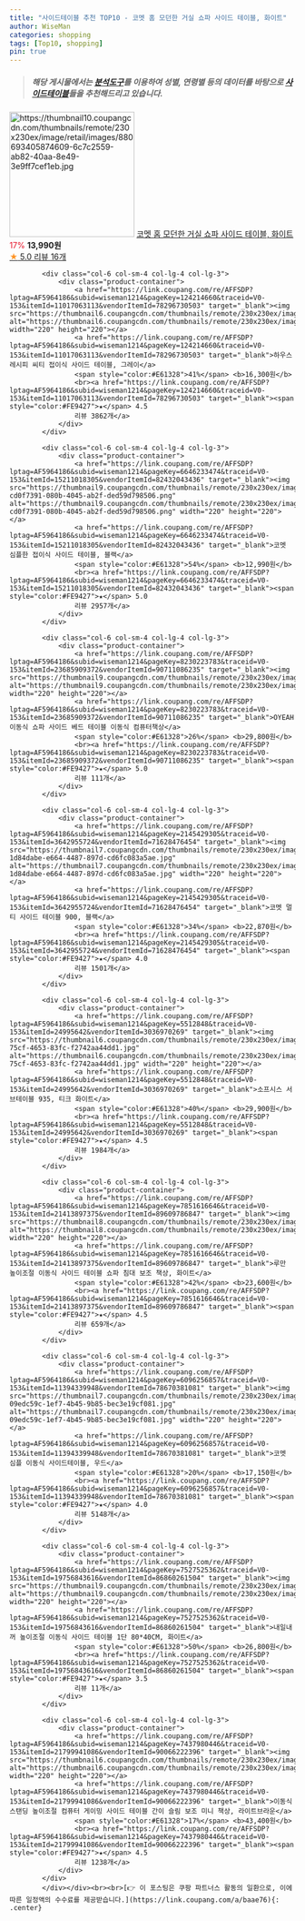 ```yaml
---
title: "사이드테이블 추천 TOP10 - 코멧 홈 모던한 거실 쇼파 사이드 테이블, 화이트"
author: WiseMan
categories: shopping
tags: [Top10, shopping]
pin: true
---
```


> ##### 해당 게시물에서는 [**분석도구**](https://itemscout.io/)를 이용하여 **성별**, **연령별** 등의 데이터를 바탕으로 [**사이드테이블**](https://link.coupang.com/a/baae76)들을 추천해드리고 있습니다.
<div class="container"><div class="row">
            <div class="col-6 col-sm-4 col-lg-4 col-lg-3">
                <div class="product-container">
                    <a href="https://link.coupang.com/re/AFFSDP?lptag=AF5964186&subid=wiseman1214&pageKey=8234795271&traceid=V0-153&itemId=23703665882&vendorItemId=90728693370" target="_blank"><img src="https://thumbnail10.coupangcdn.com/thumbnails/remote/230x230ex/image/retail/images/880693405874609-6c7c2559-ab82-40aa-8e49-3e9ff7cef1eb.jpg" alt="https://thumbnail10.coupangcdn.com/thumbnails/remote/230x230ex/image/retail/images/880693405874609-6c7c2559-ab82-40aa-8e49-3e9ff7cef1eb.jpg" width="220" height="220"></a>
                    <a href="https://link.coupang.com/re/AFFSDP?lptag=AF5964186&subid=wiseman1214&pageKey=8234795271&traceid=V0-153&itemId=23703665882&vendorItemId=90728693370" target="_blank">코멧 홈 모던한 거실 쇼파 사이드 테이블, 화이트</a>
                    <span style="color:#E61328">17%</span> <b>13,990원</b>
                    <br><a href="https://link.coupang.com/re/AFFSDP?lptag=AF5964186&subid=wiseman1214&pageKey=8234795271&traceid=V0-153&itemId=23703665882&vendorItemId=90728693370" target="_blank"><span style="color:#FE9427">★</span> 5.0
                    리뷰 16개</a>
                </div>
            </div>
            
            <div class="col-6 col-sm-4 col-lg-4 col-lg-3">
                <div class="product-container">
                    <a href="https://link.coupang.com/re/AFFSDP?lptag=AF5964186&subid=wiseman1214&pageKey=124214660&traceid=V0-153&itemId=11017063113&vendorItemId=78296730503" target="_blank"><img src="https://thumbnail6.coupangcdn.com/thumbnails/remote/230x230ex/image/rs_quotation_api/hinxye1p/badd476bce7c4522ba2aeb7464f151e9.jpg" alt="https://thumbnail6.coupangcdn.com/thumbnails/remote/230x230ex/image/rs_quotation_api/hinxye1p/badd476bce7c4522ba2aeb7464f151e9.jpg" width="220" height="220"></a>
                    <a href="https://link.coupang.com/re/AFFSDP?lptag=AF5964186&subid=wiseman1214&pageKey=124214660&traceid=V0-153&itemId=11017063113&vendorItemId=78296730503" target="_blank">하우스레시피 씨티 접이식 사이드 테이블, 그레이</a>
                    <span style="color:#E61328">41%</span> <b>16,300원</b>
                    <br><a href="https://link.coupang.com/re/AFFSDP?lptag=AF5964186&subid=wiseman1214&pageKey=124214660&traceid=V0-153&itemId=11017063113&vendorItemId=78296730503" target="_blank"><span style="color:#FE9427">★</span> 4.5
                    리뷰 3862개</a>
                </div>
            </div>
            
            <div class="col-6 col-sm-4 col-lg-4 col-lg-3">
                <div class="product-container">
                    <a href="https://link.coupang.com/re/AFFSDP?lptag=AF5964186&subid=wiseman1214&pageKey=6646233474&traceid=V0-153&itemId=15211018305&vendorItemId=82432043436" target="_blank"><img src="https://thumbnail9.coupangcdn.com/thumbnails/remote/230x230ex/image/retail/images/5308493879182840-cd0f7391-080b-4045-ab2f-ded59d798506.png" alt="https://thumbnail9.coupangcdn.com/thumbnails/remote/230x230ex/image/retail/images/5308493879182840-cd0f7391-080b-4045-ab2f-ded59d798506.png" width="220" height="220"></a>
                    <a href="https://link.coupang.com/re/AFFSDP?lptag=AF5964186&subid=wiseman1214&pageKey=6646233474&traceid=V0-153&itemId=15211018305&vendorItemId=82432043436" target="_blank">코멧 심플한 접이식 사이드 테이블, 블랙</a>
                    <span style="color:#E61328">54%</span> <b>12,990원</b>
                    <br><a href="https://link.coupang.com/re/AFFSDP?lptag=AF5964186&subid=wiseman1214&pageKey=6646233474&traceid=V0-153&itemId=15211018305&vendorItemId=82432043436" target="_blank"><span style="color:#FE9427">★</span> 5.0
                    리뷰 2957개</a>
                </div>
            </div>
            
            <div class="col-6 col-sm-4 col-lg-4 col-lg-3">
                <div class="product-container">
                    <a href="https://link.coupang.com/re/AFFSDP?lptag=AF5964186&subid=wiseman1214&pageKey=8230223783&traceid=V0-153&itemId=23685909372&vendorItemId=90711086235" target="_blank"><img src="https://thumbnail9.coupangcdn.com/thumbnails/remote/230x230ex/image/vendor_inventory/7791/78bafe1be392244b5c1fd951ac2f3726d7210bc66a450df0a29613ca1df9.jpg" alt="https://thumbnail9.coupangcdn.com/thumbnails/remote/230x230ex/image/vendor_inventory/7791/78bafe1be392244b5c1fd951ac2f3726d7210bc66a450df0a29613ca1df9.jpg" width="220" height="220"></a>
                    <a href="https://link.coupang.com/re/AFFSDP?lptag=AF5964186&subid=wiseman1214&pageKey=8230223783&traceid=V0-153&itemId=23685909372&vendorItemId=90711086235" target="_blank">OYEAH 이동식 쇼파 사이드 베드 테이블 이동식 컴퓨터책상</a>
                    <span style="color:#E61328">26%</span> <b>29,800원</b>
                    <br><a href="https://link.coupang.com/re/AFFSDP?lptag=AF5964186&subid=wiseman1214&pageKey=8230223783&traceid=V0-153&itemId=23685909372&vendorItemId=90711086235" target="_blank"><span style="color:#FE9427">★</span> 5.0
                    리뷰 111개</a>
                </div>
            </div>
            
            <div class="col-6 col-sm-4 col-lg-4 col-lg-3">
                <div class="product-container">
                    <a href="https://link.coupang.com/re/AFFSDP?lptag=AF5964186&subid=wiseman1214&pageKey=2145429305&traceid=V0-153&itemId=3642955724&vendorItemId=71628476454" target="_blank"><img src="https://thumbnail7.coupangcdn.com/thumbnails/remote/230x230ex/image/retail/images/1637375756106168-1d84dabe-e664-4487-897d-cd6fc083a5ae.jpg" alt="https://thumbnail7.coupangcdn.com/thumbnails/remote/230x230ex/image/retail/images/1637375756106168-1d84dabe-e664-4487-897d-cd6fc083a5ae.jpg" width="220" height="220"></a>
                    <a href="https://link.coupang.com/re/AFFSDP?lptag=AF5964186&subid=wiseman1214&pageKey=2145429305&traceid=V0-153&itemId=3642955724&vendorItemId=71628476454" target="_blank">코멧 멀티 사이드 테이블 900, 블랙</a>
                    <span style="color:#E61328">34%</span> <b>22,870원</b>
                    <br><a href="https://link.coupang.com/re/AFFSDP?lptag=AF5964186&subid=wiseman1214&pageKey=2145429305&traceid=V0-153&itemId=3642955724&vendorItemId=71628476454" target="_blank"><span style="color:#FE9427">★</span> 4.0
                    리뷰 1501개</a>
                </div>
            </div>
            
            <div class="col-6 col-sm-4 col-lg-4 col-lg-3">
                <div class="product-container">
                    <a href="https://link.coupang.com/re/AFFSDP?lptag=AF5964186&subid=wiseman1214&pageKey=5512848&traceid=V0-153&itemId=24995642&vendorItemId=3036970269" target="_blank"><img src="https://thumbnail6.coupangcdn.com/thumbnails/remote/230x230ex/image/product/image/vendoritem/2018/10/24/3036970269/d0803696-75cf-4653-83fc-f2742aa44dd1.jpg" alt="https://thumbnail6.coupangcdn.com/thumbnails/remote/230x230ex/image/product/image/vendoritem/2018/10/24/3036970269/d0803696-75cf-4653-83fc-f2742aa44dd1.jpg" width="220" height="220"></a>
                    <a href="https://link.coupang.com/re/AFFSDP?lptag=AF5964186&subid=wiseman1214&pageKey=5512848&traceid=V0-153&itemId=24995642&vendorItemId=3036970269" target="_blank">소프시스 서브테이블 935, 티크 화이트</a>
                    <span style="color:#E61328">40%</span> <b>29,900원</b>
                    <br><a href="https://link.coupang.com/re/AFFSDP?lptag=AF5964186&subid=wiseman1214&pageKey=5512848&traceid=V0-153&itemId=24995642&vendorItemId=3036970269" target="_blank"><span style="color:#FE9427">★</span> 4.5
                    리뷰 1984개</a>
                </div>
            </div>
            
            <div class="col-6 col-sm-4 col-lg-4 col-lg-3">
                <div class="product-container">
                    <a href="https://link.coupang.com/re/AFFSDP?lptag=AF5964186&subid=wiseman1214&pageKey=7851616646&traceid=V0-153&itemId=21413897375&vendorItemId=89609786847" target="_blank"><img src="https://thumbnail8.coupangcdn.com/thumbnails/remote/230x230ex/image/vendor_inventory/5f59/19dbc2bac9addfeee5dd54b92bcb2d0859d473088477ecf3775b00137743.png" alt="https://thumbnail8.coupangcdn.com/thumbnails/remote/230x230ex/image/vendor_inventory/5f59/19dbc2bac9addfeee5dd54b92bcb2d0859d473088477ecf3775b00137743.png" width="220" height="220"></a>
                    <a href="https://link.coupang.com/re/AFFSDP?lptag=AF5964186&subid=wiseman1214&pageKey=7851616646&traceid=V0-153&itemId=21413897375&vendorItemId=89609786847" target="_blank">루만 높이조절 이동식 사이드 테이블 쇼파 침대 보조 책상, 화이트</a>
                    <span style="color:#E61328">42%</span> <b>23,600원</b>
                    <br><a href="https://link.coupang.com/re/AFFSDP?lptag=AF5964186&subid=wiseman1214&pageKey=7851616646&traceid=V0-153&itemId=21413897375&vendorItemId=89609786847" target="_blank"><span style="color:#FE9427">★</span> 4.5
                    리뷰 659개</a>
                </div>
            </div>
            
            <div class="col-6 col-sm-4 col-lg-4 col-lg-3">
                <div class="product-container">
                    <a href="https://link.coupang.com/re/AFFSDP?lptag=AF5964186&subid=wiseman1214&pageKey=6096256857&traceid=V0-153&itemId=11394339948&vendorItemId=78670381081" target="_blank"><img src="https://thumbnail7.coupangcdn.com/thumbnails/remote/230x230ex/image/retail/images/6523768057609285-09edc59c-1ef7-4b45-9b85-bec3e19cf081.jpg" alt="https://thumbnail7.coupangcdn.com/thumbnails/remote/230x230ex/image/retail/images/6523768057609285-09edc59c-1ef7-4b45-9b85-bec3e19cf081.jpg" width="220" height="220"></a>
                    <a href="https://link.coupang.com/re/AFFSDP?lptag=AF5964186&subid=wiseman1214&pageKey=6096256857&traceid=V0-153&itemId=11394339948&vendorItemId=78670381081" target="_blank">코멧 심플 이동식 사이드테이블, 우드</a>
                    <span style="color:#E61328">20%</span> <b>17,150원</b>
                    <br><a href="https://link.coupang.com/re/AFFSDP?lptag=AF5964186&subid=wiseman1214&pageKey=6096256857&traceid=V0-153&itemId=11394339948&vendorItemId=78670381081" target="_blank"><span style="color:#FE9427">★</span> 4.0
                    리뷰 5148개</a>
                </div>
            </div>
            
            <div class="col-6 col-sm-4 col-lg-4 col-lg-3">
                <div class="product-container">
                    <a href="https://link.coupang.com/re/AFFSDP?lptag=AF5964186&subid=wiseman1214&pageKey=7527525362&traceid=V0-153&itemId=19756843616&vendorItemId=86860261504" target="_blank"><img src="https://thumbnail9.coupangcdn.com/thumbnails/remote/230x230ex/image/vendor_inventory/b195/852998ea8879d5d9c1f3291a26c3309aee377c6ebc39b48419f94ec37c02.jpg" alt="https://thumbnail9.coupangcdn.com/thumbnails/remote/230x230ex/image/vendor_inventory/b195/852998ea8879d5d9c1f3291a26c3309aee377c6ebc39b48419f94ec37c02.jpg" width="220" height="220"></a>
                    <a href="https://link.coupang.com/re/AFFSDP?lptag=AF5964186&subid=wiseman1214&pageKey=7527525362&traceid=V0-153&itemId=19756843616&vendorItemId=86860261504" target="_blank">내일내꺼 높이조절 이동식 사이드 테이블 1단 80*40CM, 화이트</a>
                    <span style="color:#E61328">50%</span> <b>26,800원</b>
                    <br><a href="https://link.coupang.com/re/AFFSDP?lptag=AF5964186&subid=wiseman1214&pageKey=7527525362&traceid=V0-153&itemId=19756843616&vendorItemId=86860261504" target="_blank"><span style="color:#FE9427">★</span> 3.5
                    리뷰 11개</a>
                </div>
            </div>
            
            <div class="col-6 col-sm-4 col-lg-4 col-lg-3">
                <div class="product-container">
                    <a href="https://link.coupang.com/re/AFFSDP?lptag=AF5964186&subid=wiseman1214&pageKey=7437980446&traceid=V0-153&itemId=21799941086&vendorItemId=90066222396" target="_blank"><img src="https://thumbnail6.coupangcdn.com/thumbnails/remote/230x230ex/image/vendor_inventory/83ee/3aae1be415dd02025b00bf37cb4dcc8ece49cef918fd87bcf268c12a81ac.jpg" alt="https://thumbnail6.coupangcdn.com/thumbnails/remote/230x230ex/image/vendor_inventory/83ee/3aae1be415dd02025b00bf37cb4dcc8ece49cef918fd87bcf268c12a81ac.jpg" width="220" height="220"></a>
                    <a href="https://link.coupang.com/re/AFFSDP?lptag=AF5964186&subid=wiseman1214&pageKey=7437980446&traceid=V0-153&itemId=21799941086&vendorItemId=90066222396" target="_blank">이동식 스탠딩 높이조절 컴퓨터 게이밍 사이드 테이블 간이 슬림 보조 미니 책상, 라이트브라운</a>
                    <span style="color:#E61328">17%</span> <b>43,400원</b>
                    <br><a href="https://link.coupang.com/re/AFFSDP?lptag=AF5964186&subid=wiseman1214&pageKey=7437980446&traceid=V0-153&itemId=21799941086&vendorItemId=90066222396" target="_blank"><span style="color:#FE9427">★</span> 4.5
                    리뷰 1238개</a>
                </div>
            </div>
            </div></div><br><br>[👉 이 포스팅은 쿠팡 파트너스 활동의 일환으로, 이에 따른 일정액의 수수료를 제공받습니다.](https://link.coupang.com/a/baae76){: .center}